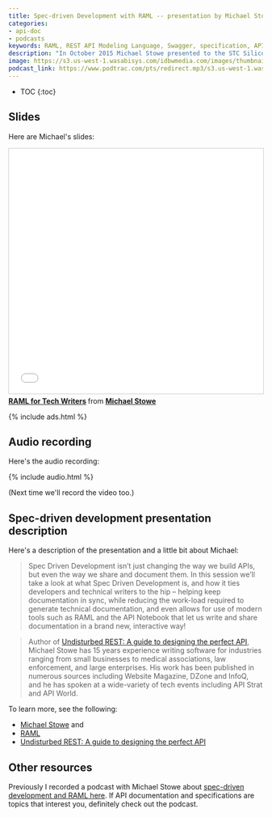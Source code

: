 ```yaml
---
title: Spec-driven Development with RAML -- presentation by Michael Stowe to STC Silicon Valley chapter
categories:
- api-doc
- podcasts
keywords: RAML, REST API Modeling Language, Swagger, specification, API documentation, Mulesoft, Michael Stowe
description: "In October 2015 Michael Stowe presented to the STC Silicon Valley chapter about spec-driven development, with a demo of RAML, which is an API specification similar to Swagger. Pretty much everyone who attended his presentation was impressed at how cool RAML is in making API documentation interactive. You can view Michael's slides and listen to the spec-driven development presentation recording here."
image: https://s3.us-west-1.wasabisys.com/idbwmedia.com/images/thumbnails/stowestcspecdrivendev.png
podcast_link: https://www.podtrac.com/pts/redirect.mp3/s3.us-west-1.wasabisys.com/idbwmedia.com/podcasts/stowestcsv.mp3
---
```


* TOC
{:toc}

## Slides

Here are Michael's slides:

<iframe src="//www.slideshare.net/slideshow/embed_code/key/dKXS593moT0K8G" width="595" height="485" frameborder="0" marginwidth="0" marginheight="0" scrolling="no" style="border:1px solid #CCC; border-width:1px; margin-bottom:5px; max-width: 100%;" allowfullscreen> </iframe> <div style="margin-bottom:5px"> <strong> <a href="//www.slideshare.net/mikestowe/raml-for-tech-writers" title="RAML for Tech Writers" target="\_blank">RAML for Tech Writers</a> </strong> from <strong><a href="//www.slideshare.net/mikestowe" target="\_blank">Michael Stowe</a></strong> </div>

{% include ads.html %}

## Audio recording

Here's the audio recording:

{% include audio.html %}

(Next time we'll record the video too.)

## Spec-driven development presentation description

Here's a description of the presentation and a little bit about Michael:

>Spec Driven Development isn’t just changing the way we build APIs, but even the way we share and document them. In this session we’ll take a look at what Spec Driven Development is, and how it ties developers and technical writers to the hip – helping keep documentation in sync, while reducing the work-load required to generate technical documentation, and even allows for use of modern tools such as RAML and the API Notebook that let us write and share documentation in a brand new, interactive way!

> Author of [Undisturbed REST: A guide to designing the perfect API](http://www.amazon.com/gp/product/B0125TOLNU?keywords=undisturbed%20rest%20michael%20stowe&qid=1444665700&ref_=sr_1_1&sr=8-1&tag=viglink124746-20), Michael Stowe has 15 years experience writing software for industries ranging from small businesses to medical associations, law enforcement, and large enterprises. His work has been published in numerous sources including Website Magazine, DZone and InfoQ, and he has spoken at a wide-variety of tech events including API Strat and API World.

To learn more, see the following:

* [Michael Stowe](http://www.mikestowe.com/) and  
* [RAML](http://raml.org/)
* [Undisturbed REST: A guide to designing the perfect API](http://www.amazon.com/gp/product/B0125TOLNU?keywords=undisturbed%20rest%20michael%20stowe&qid=1444665700&ref_=sr_1_1&sr=8-1&tag=viglink124746-20)

## Other resources

Previously I recorded a podcast with Michael Stowe about [spec-driven development and RAML here](/2015/10/12/spec-driven-design-podcast-michael-stowe/). If API documentation and specifications are topics that interest you, definitely check out the podcast.
